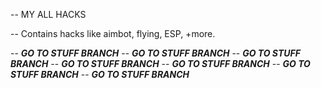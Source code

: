 -- MY ALL HACKS

-- Contains hacks like aimbot, flying, ESP, +more.

-- ***GO TO STUFF BRANCH***
-- ***GO TO STUFF BRANCH***
-- ***GO TO STUFF BRANCH***
-- ***GO TO STUFF BRANCH***
-- ***GO TO STUFF BRANCH***
-- ***GO TO STUFF BRANCH***
-- ***GO TO STUFF BRANCH***
